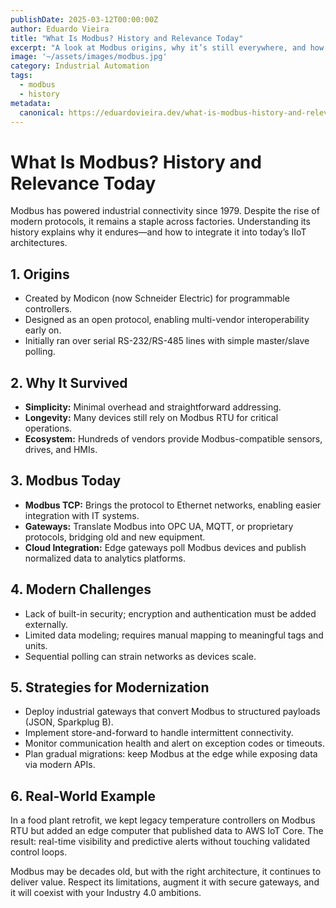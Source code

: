 ```yaml
---
publishDate: 2025-03-12T00:00:00Z
author: Eduardo Vieira
title: "What Is Modbus? History and Relevance Today"
excerpt: "A look at Modbus origins, why it’s still everywhere, and how to modernize deployments without replacing legacy equipment."
image: '~/assets/images/modbus.jpg'
category: Industrial Automation
tags:
  - modbus
  - history
metadata:
  canonical: https://eduardovieira.dev/what-is-modbus-history-and-relevance
---
```


# What Is Modbus? History and Relevance Today

Modbus has powered industrial connectivity since 1979. Despite the rise of modern protocols, it remains a staple across factories. Understanding its history explains why it endures—and how to integrate it into today’s IIoT architectures.

## 1. Origins

- Created by Modicon (now Schneider Electric) for programmable controllers.
- Designed as an open protocol, enabling multi-vendor interoperability early on.
- Initially ran over serial RS-232/RS-485 lines with simple master/slave polling.

## 2. Why It Survived

- **Simplicity:** Minimal overhead and straightforward addressing.
- **Longevity:** Many devices still rely on Modbus RTU for critical operations.
- **Ecosystem:** Hundreds of vendors provide Modbus-compatible sensors, drives, and HMIs.

## 3. Modbus Today

- **Modbus TCP:** Brings the protocol to Ethernet networks, enabling easier integration with IT systems.
- **Gateways:** Translate Modbus into OPC UA, MQTT, or proprietary protocols, bridging old and new equipment.
- **Cloud Integration:** Edge gateways poll Modbus devices and publish normalized data to analytics platforms.

## 4. Modern Challenges

- Lack of built-in security; encryption and authentication must be added externally.
- Limited data modeling; requires manual mapping to meaningful tags and units.
- Sequential polling can strain networks as devices scale.

## 5. Strategies for Modernization

- Deploy industrial gateways that convert Modbus to structured payloads (JSON, Sparkplug B).
- Implement store-and-forward to handle intermittent connectivity.
- Monitor communication health and alert on exception codes or timeouts.
- Plan gradual migrations: keep Modbus at the edge while exposing data via modern APIs.

## 6. Real-World Example

In a food plant retrofit, we kept legacy temperature controllers on Modbus RTU but added an edge computer that published data to AWS IoT Core. The result: real-time visibility and predictive alerts without touching validated control loops.

Modbus may be decades old, but with the right architecture, it continues to deliver value. Respect its limitations, augment it with secure gateways, and it will coexist with your Industry 4.0 ambitions.
